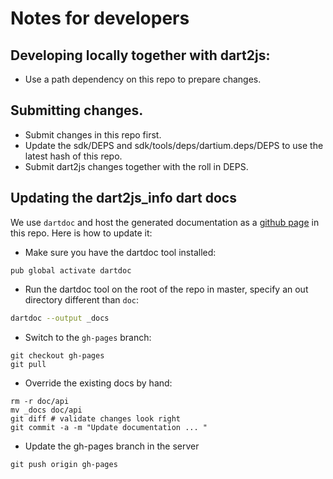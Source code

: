 # Notes for developers

## Developing locally together with dart2js:

* Use a path dependency on this repo to prepare changes.

## Submitting changes.

* Submit changes in this repo first.
* Update the sdk/DEPS and sdk/tools/deps/dartium.deps/DEPS to use the latest
  hash of this repo.
* Submit dart2js changes together with the roll in DEPS.

## Updating the dart2js\_info dart docs

We use `dartdoc` and host the generated documentation as a [github page][1] in
this repo. Here is how to update it:

* Make sure you have the dartdoc tool installed:

```
pub global activate dartdoc
```

* Run the dartdoc tool on the root of the repo in master, specify an out
  directory different than `doc`:

```sh
dartdoc --output _docs
```

* Switch to the `gh-pages` branch:

```
git checkout gh-pages
git pull
```

* Override the existing docs by hand:

```
rm -r doc/api
mv _docs doc/api
git diff # validate changes look right
git commit -a -m "Update documentation ... "
```

* Update the gh-pages branch in the server
```
git push origin gh-pages
```


[1]: http://dart-lang.github.io/dart2js_info/doc/api/dart2js_info.info/AllInfo-class.html
